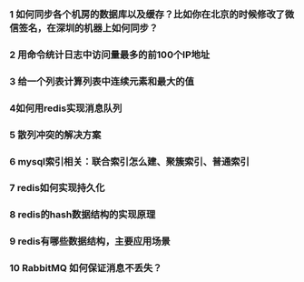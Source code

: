 ### 1 如何同步各个机房的数据库以及缓存？比如你在北京的时候修改了微信签名，在深圳的机器上如何同步？

### 2 用命令统计日志中访问量最多的前100个IP地址

### 3 给一个列表计算列表中连续元素和最大的值

### 4如何用redis实现消息队列

### 5 散列冲突的解决方案

### 6 mysql索引相关：联合索引怎么建、聚簇索引、普通索引

### 7 redis如何实现持久化

### 8 redis的hash数据结构的实现原理

### 9 redis有哪些数据结构，主要应用场景

### 10 RabbitMQ 如何保证消息不丢失？
